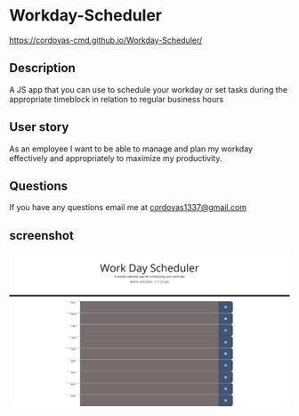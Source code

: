# Workday-Scheduler
https://cordovas-cmd.github.io/Workday-Scheduler/
## Description
A JS app that you can use to schedule your workday or set tasks during the appropriate timeblock in relation to regular business hours

## User story 

As an employee I want to be able to manage and plan my workday effectively and appropriately to maximize my productivity.

## Questions
If you have any questions email me at [cordovas1337@gmail.com](mailto:cordovas1337@gmail.com)

## screenshot
![Alt text](https://github.com/Cordovas-cmd/Workday-Scheduler/blob/main/assets/FireShot%20Capture%20022%20-%20Work%20Day%20Scheduler%20-%20cordovas-cmd.github.io.png)